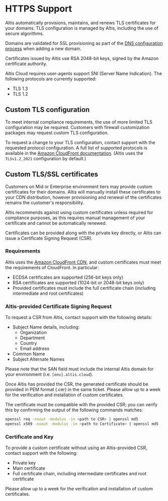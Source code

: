 # HTTPS Support

Altis automatically provisions, maintains, and renews TLS certificates for your domains. TLS configuration is managed by Altis,
including the use of secure algorithms.

Domains are validated for SSL provisioning as part of the [DNS configuration process](./dns-configuration.md) when adding a new
domain.

Certificates issued by Altis use RSA 2048-bit keys, signed by the Amazon certificate authority.

Altis Cloud requires user-agents support SNI (Server Name Indication). The following protocols are currently supported:

- TLS 1.3
- TLS 1.2

## Custom TLS configuration

To meet internal compliance requirements, the use of more limited TLS configuration may be required. Customers with firewall
customization packages may request custom TLS configuration.

To request a change to your TLS configuration, contact support with the requested protocol configuration. A full list of supported
protocols is available in the
[Amazon CloudFront documentation](https://docs.aws.amazon.com/AmazonCloudFront/latest/DeveloperGuide/secure-connections-supported-viewer-protocols-ciphers.html).
(Altis uses the `TLSv1.2_2021` configuration by default.)

## Custom TLS/SSL certificates

Customers on Mid or Enterprise environment tiers may provide custom certificates for their domains. Altis will manually install
these certificates to your CDN distribution, however provisioning and renewal of the certificates remains the customer's
responsibility.

Altis recommends against using custom certificates unless required for compliance purposes, as this requires manual management of
your certificate and cannot be automatically renewed.

Certificates can be provided along with the private key directly, or Altis can issue a Certificate Signing Request (CSR).

### Requirements

Altis uses
the [Amazon CloudFront CDN](https://docs.aws.amazon.com/AmazonCloudFront/latest/DeveloperGuide/cnames-and-https-requirements.html),
and custom certificates must meet the requirements of CloudFront. In particular:

- ECDSA certificates are supported (256-bit keys only)
- RSA certificates are supported (1024-bit or 2048-bit keys only)
- Provided certificates must include the full certificate chain (including intermediate and root certificates)

### Altis-provided Certificate Signing Request

To request a CSR from Altis, contact support with the following details:

- Subject Name details, including:
  - Organization
  - Department
  - Country
  - Email address
- Common Name
- Subject Alternate Names

Please note that the SAN field must include the internal Altis domain for your environment (i.e. `[env].altis.cloud`).

Once Altis has provided the CSR, the generated certificate should be provided in PEM format (.cer) in the same ticket. Please allow
up to a week for the verification and installation of custom certificates.

The certificate must be compatible with the provided CSR; you can verify this by confirming the output of the following commands
matches:

```sh
openssl req -noout -modulus -in <path to CSR> | openssl md5
openssl x509 -noout -modulus -in <path to Certificate> | openssl md5
```

### Certificate and Key

To provide a custom certificate without using an Altis-provided CSR, contact support with the following:

- Private key
- Main certificate
- Full certificate chain, including intermediate certificates and root certificate

Please allow up to a week for the verification and installation of custom certificates.
